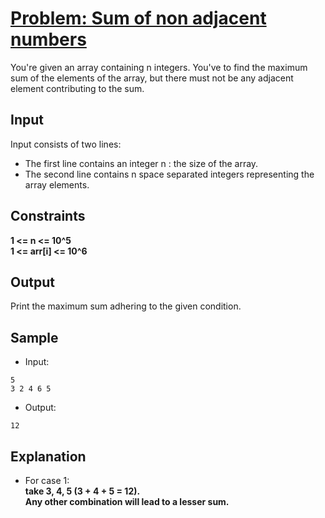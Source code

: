 # [Problem: Sum of non adjacent numbers](https://my.newtonschool.co/playground/code/9w663k9fd5wk)

You're given an array containing n integers. You've to find the maximum sum of the elements of the array, but there must not be any adjacent element contributing to the sum.

## Input

Input consists of two lines:
- The first line contains an integer n : the size of the array.
- The second line contains n space separated integers representing the array elements.

## Constraints

**1 <= n <= 10^5 <br>
1 <= arr[i] <= 10^6** 

## Output

Print the maximum sum adhering to the given condition.

## Sample

- Input:
```
5
3 2 4 6 5
```

- Output:
```
12
```

## Explanation

- For case 1: <br> **take 3, 4, 5 (3 + 4 + 5 = 12). <br>
Any other combination will lead to a lesser sum.**
